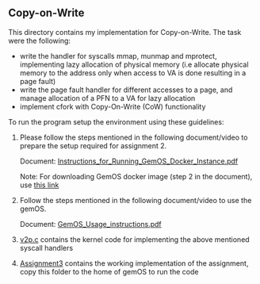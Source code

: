 ## Copy-on-Write
This directory contains my implementation for Copy-on-Write. The task were the following:
- write the handler for syscalls mmap, munmap and mprotect, implementing lazy allocation of physical memory (i.e allocate physical memory to the address only when access to VA is done resulting in a page fault)
- write the page fault handler for different accesses to a page, and manage allocation of a PFN to a VA for lazy allocation
- implement cfork with Copy-On-Write (CoW) functionality

To run the program setup the environment using these guidelines:
1) Please follow the steps mentioned in the following document/video to prepare the setup required for assignment 2.

    Document: [Instructions_for_Running_GemOS_Docker_Instance.pdf](./setup/Instructions_for_Running_GemOS_Docker_Instance.pdf)

    Note: For downloading GemOS docker image (step 2 in the document), use [this link](https://drive.google.com/file/d/18q5R77W70wvFOce_anzMv1tuVFafPYcD/view?usp=sharing)

2) Follow the steps mentioned in the following document/video to use the gemOS.

    Document: [GemOS_Usage_instructions.pdf](./setup/GemOS_Usage_instructions.pdf)

3. [v2p.c](./200939/v2p.c) contains the kernel code for implementing the above mentioned syscall handlers

4. [Assignment3](./Assignment3/) contains the working implementation of the assignment, copy this folder to the home of gemOS to run the code
